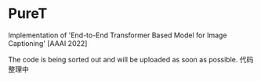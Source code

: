 # PureT
Implementation of 'End-to-End Transformer Based Model for Image Captioning' [AAAI 2022]

The code is being sorted out and will be uploaded as soon as possible.
代码整理中
